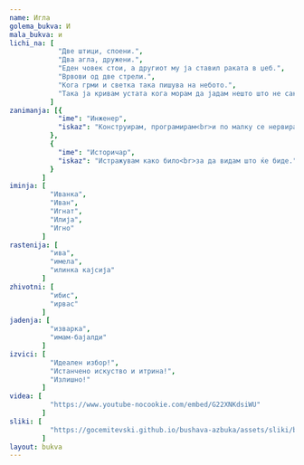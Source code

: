 ```yaml
---
name: Игла
golema_bukva: И
mala_bukva: и
lichi_na: [
            "Две штици, споени.",
            "Два агла, дружени.",
            "Еден човек стои, а другиот му ја ставил раката в џеб.",
            "Врвови од две стрели.",
            "Кога грми и светка така пишува на небото.",
            "Така ја кривам устата кога морам да јадам нешто што не сакам."
          ]
zanimanja: [{
            "ime": "Инженер",
            "iskaz": "Конструирам, програмирам<br>и по малку се нервирам."
          },
          {
            "ime": "Историчар",
            "iskaz": "Истражувам како било<br>за да видам што ќе биде."
          }
        ]
iminja: [
          "Иванка",
          "Иван",
          "Игнат",
          "Илија",
          "Игно"
        ]
rastenija: [
          "ива",
          "имела",
          "илинка кајсија"
        ]
zhivotni: [
          "ибис",
          "ирвас"
        ]
jadenja: [
          "изварка",
          "имам-бајалди"
        ]
izvici: [
          "Идеален избор!",
          "Истанчено искуство и итрина!",
          "Излишно!"
        ]
videa: [
          "https://www.youtube-nocookie.com/embed/G22XNKdsiWU"
        ]
sliki: [
          "https://gocemitevski.github.io/bushava-azbuka/assets/sliki/bushava-azbuka-igla.png"
        ]
layout: bukva
---
```


